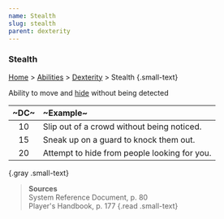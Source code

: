 ```yaml
---
name: Stealth
slug: stealth
parent: dexterity
---
```

### Stealth
[Home](dm-operations-center) > [Abilities](abilities) > [Dexterity](dexterity) > Stealth {.small-text}

Ability to move and [hide](hiding) without being detected

| ~DC~ | ~Example~                                    |
| :--: | :------------------------------------------- |
|  10  | Slip out of a crowd without being noticed.   |
|  15  | Sneak up on a guard to knock them out.       |
|  20  | Attempt to hide from people looking for you. |
{.gray .small-text}

> **Sources** <br/>
> System Reference Document, p. 80<br/>
> Player's Handbook, p. 177
{.read .small-text}

